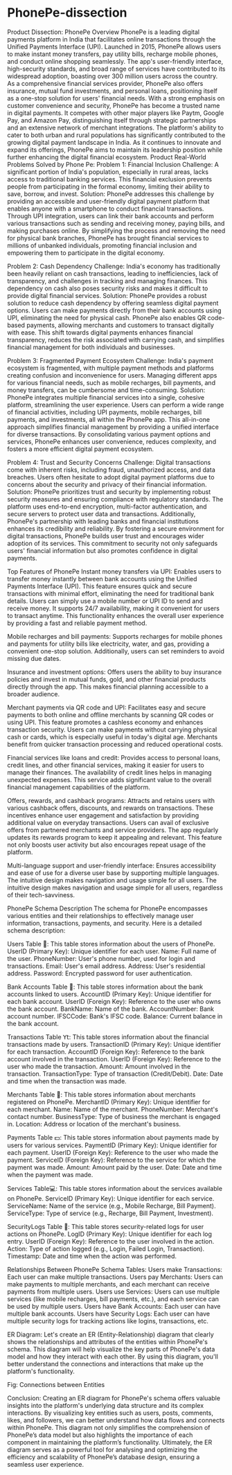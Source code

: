 # PhonePe-dissection


Product Dissection: PhonePe
Overview
PhonePe is a leading digital payments platform in India that facilitates online transactions through the Unified Payments Interface (UPI). Launched in 2015, PhonePe allows users to make instant money transfers, pay utility bills, recharge mobile phones, and conduct online shopping seamlessly. The app's user-friendly interface, high-security standards, and broad range of services have contributed to its widespread adoption, boasting over 300 million users across the country. As a comprehensive financial services provider, PhonePe also offers insurance, mutual fund investments, and personal loans, positioning itself as a one-stop solution for users' financial needs.
With a strong emphasis on customer convenience and security, PhonePe has become a trusted name in digital payments. It competes with other major players like Paytm, Google Pay, and Amazon Pay, distinguishing itself through strategic partnerships and an extensive network of merchant integrations. The platform's ability to cater to both urban and rural populations has significantly contributed to the growing digital payment landscape in India. As it continues to innovate and expand its offerings, PhonePe aims to maintain its leadership position while further enhancing the digital financial ecosystem.
Product Real-World Problems Solved by Phone Pe:
Problem 1: Financial Inclusion
Challenge:
A significant portion of India's population, especially in rural areas, lacks access to traditional banking services. This financial exclusion prevents people from participating in the formal economy, limiting their ability to save, borrow, and invest.
Solution:
PhonePe addresses this challenge by providing an accessible and user-friendly digital payment platform that enables anyone with a smartphone to conduct financial transactions. Through UPI integration, users can link their bank accounts and perform various transactions such as sending and receiving money, paying bills, and making purchases online.
By simplifying the process and removing the need for physical bank branches, PhonePe has brought financial services to millions of unbanked individuals, promoting financial inclusion and empowering them to participate in the digital economy.

Problem 2: Cash Dependency
Challenge:
India's economy has traditionally been heavily reliant on cash transactions, leading to inefficiencies, lack of transparency, and challenges in tracking and managing finances. This dependency on cash also poses security risks and makes it difficult to provide digital financial services.
Solution:
PhonePe provides a robust solution to reduce cash dependency by offering seamless digital payment options. Users can make payments directly from their bank accounts using UPI, eliminating the need for physical cash. PhonePe also enables QR code-based payments, allowing merchants and customers to transact digitally with ease. This shift towards digital payments enhances financial transparency, reduces the risk associated with carrying cash, and simplifies financial management for both individuals and businesses.

Problem 3: Fragmented Payment Ecosystem
Challenge:
India's payment ecosystem is fragmented, with multiple payment methods and platforms creating confusion and inconvenience for users. Managing different apps for various financial needs, such as mobile recharges, bill payments, and money transfers, can be cumbersome and time-consuming.
Solution:
PhonePe integrates multiple financial services into a single, cohesive platform, streamlining the user experience. Users can perform a wide range of financial activities, including UPI payments, mobile recharges, bill payments, and investments, all within the PhonePe app. This all-in-one approach simplifies financial management by providing a unified interface for diverse transactions. By consolidating various payment options and services, PhonePe enhances user convenience, reduces complexity, and fosters a more efficient digital payment ecosystem.

Problem 4: Trust and Security Concerns
Challenge:
Digital transactions come with inherent risks, including fraud, unauthorized access, and data breaches. Users often hesitate to adopt digital payment platforms due to concerns about the security and privacy of their financial information.
Solution:
PhonePe prioritizes trust and security by implementing robust security measures and ensuring compliance with regulatory standards. The platform uses end-to-end encryption, multi-factor authentication, and secure servers to protect user data and transactions. Additionally, PhonePe's partnership with leading banks and financial institutions enhances its credibility and reliability. By fostering a secure environment for digital transactions, PhonePe builds user trust and encourages wider adoption of its services. This commitment to security not only safeguards users' financial information but also promotes confidence in digital payments.

Top Features of PhonePe
Instant money transfers via UPI:
Enables users to transfer money instantly between bank accounts using the Unified Payments Interface (UPI). This feature ensures quick and secure transactions with minimal effort, eliminating the need for traditional bank details. Users can simply use a mobile number or UPI ID to send and receive money. It supports 24/7 availability, making it convenient for users to transact anytime. This functionality enhances the overall user experience by providing a fast and reliable payment method.

Mobile recharges and bill payments:
Supports recharges for mobile phones and payments for utility bills like electricity, water, and gas, providing a convenient one-stop solution. Additionally, users can set reminders to avoid missing due dates.

Insurance and investment options:
Offers users the ability to buy insurance policies and invest in mutual funds, gold, and other financial products directly through the app. This makes financial planning accessible to a broader audience.

Merchant payments via QR code and UPI:
Facilitates easy and secure payments to both online and offline merchants by scanning QR codes or using UPI. This feature promotes a cashless economy and enhances transaction security. Users can make payments without carrying physical cash or cards, which is especially useful in today's digital age. Merchants benefit from quicker transaction processing and reduced operational costs.

Financial services like loans and credit:
Provides access to personal loans, credit lines, and other financial services, making it easier for users to manage their finances. The availability of credit lines helps in managing unexpected expenses. This service adds significant value to the overall financial management capabilities of the platform.

Offers, rewards, and cashback programs:
Attracts and retains users with various cashback offers, discounts, and rewards on transactions. These incentives enhance user engagement and satisfaction by providing additional value on everyday transactions. Users can avail of exclusive offers from partnered merchants and service providers. The app regularly updates its rewards program to keep it appealing and relevant. This feature not only boosts user activity but also encourages repeat usage of the platform.

Multi-language support and user-friendly interface:
Ensures accessibility and ease of use for a diverse user base by supporting multiple languages. The intuitive design makes navigation and usage simple for all users. The intuitive design makes navigation and usage simple for all users, regardless of their tech-savviness.

PhonePe Schema Description
The schema for PhonePe encompasses various entities and their relationships to effectively manage user information, transactions, payments, and security. Here is a detailed schema description:

Users Table 👤:
This table stores information about the users of PhonePe.
UserID (Primary Key): Unique identifier for each user.
Name: Full name of the user.
PhoneNumber: User's phone number, used for login and transactions.
Email: User's email address.
Address: User's residential address.
Password: Encrypted password for user authentication.

Bank Accounts Table 🏦:
This table stores information about the bank accounts linked to users.
AccountID (Primary Key): Unique identifier for each bank account.
UserID (Foreign Key): Reference to the user who owns the bank account.
BankName: Name of the bank.
AccountNumber: Bank account number.
IFSCCode: Bank's IFSC code.
Balance: Current balance in the bank account.

Transactions Table 𝖸𝗍:
This table stores information about the financial transactions made by users.
TransactionID (Primary Key): Unique identifier for each transaction.
AccountID (Foreign Key): Reference to the bank account involved in the transaction.
UserID (Foreign Key): Reference to the user who made the transaction.
Amount: Amount involved in the transaction.
TransactionType: Type of transaction (Credit/Debit).
Date: Date and time when the transaction was made.

Merchants Table 🛒:
This table stores information about merchants registered on PhonePe.
MerchantID (Primary Key): Unique identifier for each merchant.
Name: Name of the merchant.
PhoneNumber: Merchant's contact number.
BusinessType: Type of business the merchant is engaged in.
Location: Address or location of the merchant's business.

Payments Table 💵:
This table stores information about payments made by users for various services.
PaymentID (Primary Key): Unique identifier for each payment.
UserID (Foreign Key): Reference to the user who made the payment.
ServiceID (Foreign Key): Reference to the service for which the payment was made.
Amount: Amount paid by the user.
Date: Date and time when the payment was made.

Services Table💻:
This table stores information about the services available on PhonePe.
ServiceID (Primary Key): Unique identifier for each service.
ServiceName: Name of the service (e.g., Mobile Recharge, Bill Payment).
ServiceType: Type of service (e.g., Recharge, Bill Payment, Investment).

SecurityLogs Table 🔐:
This table stores security-related logs for user actions on PhonePe.
LogID (Primary Key): Unique identifier for each log entry.
UserID (Foreign Key): Reference to the user involved in the action.
Action: Type of action logged (e.g., Login, Failed Login, Transaction).
Timestamp: Date and time when the action was performed.

Relationships Between PhonePe Schema Tables:
Users make Transactions: Each user can make multiple transactions.
Users pay Merchants: Users can make payments to multiple merchants, and each merchant can receive payments from multiple users.
Users use Services: Users can use multiple services (like mobile recharges, bill payments, etc.), and each service can be used by multiple users.
Users have Bank Accounts: Each user can have multiple bank accounts.
Users have Security Logs: Each user can have multiple security logs for tracking actions like logins, transactions, etc.


ER Diagram:
Let's create an ER (Entity-Relationship) diagram that clearly shows the relationships and attributes of the entities within PhonePe's schema. This diagram will help visualize the key parts of PhonePe's data model and how they interact with each other. By using this diagram, you'll better understand the connections and interactions that make up the platform's functionality.




Fig: Connections between Entities


Conclusion:
Creating an ER diagram for PhonePe's schema offers valuable insights into the platform's underlying data structure and its complex interactions. By visualizing key entities such as users, posts, comments, likes, and followers, we can better understand how data flows and connects within PhonePe. This diagram not only simplifies the comprehension of PhonePe’s data model but also
highlights the importance of each component in maintaining the platform’s functionality. Ultimately, the ER diagram serves as a powerful tool for analysing and optimizing the efficiency and scalability of PhonePe’s database design, ensuring a seamless user experience.
